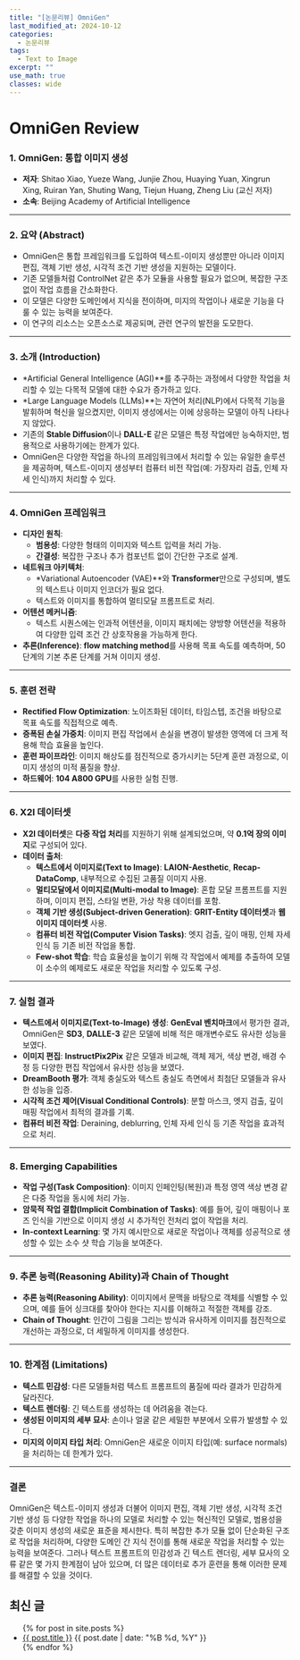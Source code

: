 ```yaml
---
title: "[논문리뷰] OmniGen"
last_modified_at: 2024-10-12
categories:
  - 논문리뷰
tags:
  - Text to Image
excerpt: ""
use_math: true
classes: wide
---
```


# OmniGen Review

### 1. **OmniGen: 통합 이미지 생성**

- **저자**: Shitao Xiao, Yueze Wang, Junjie Zhou, Huaying Yuan, Xingrun Xing, Ruiran Yan, Shuting Wang, Tiejun Huang, Zheng Liu (교신 저자)
- **소속**: Beijing Academy of Artificial Intelligence

---

### 2. **요약 (Abstract)**

- OmniGen은 통합 프레임워크를 도입하여 텍스트-이미지 생성뿐만 아니라 이미지 편집, 객체 기반 생성, 시각적 조건 기반 생성을 지원하는 모델이다.
- 기존 모델들처럼 ControlNet 같은 추가 모듈을 사용할 필요가 없으며, 복잡한 구조 없이 작업 흐름을 간소화한다.
- 이 모델은 다양한 도메인에서 지식을 전이하며, 미지의 작업이나 새로운 기능을 다룰 수 있는 능력을 보여준다.
- 이 연구의 리소스는 오픈소스로 제공되며, 관련 연구의 발전을 도모한다.

---

### 3. **소개 (Introduction)**

- *Artificial General Intelligence (AGI)**를 추구하는 과정에서 다양한 작업을 처리할 수 있는 다목적 모델에 대한 수요가 증가하고 있다.
- *Large Language Models (LLMs)**는 자연어 처리(NLP)에서 다목적 기능을 발휘하며 혁신을 일으켰지만, 이미지 생성에서는 이에 상응하는 모델이 아직 나타나지 않았다.
- 기존의 **Stable Diffusion**이나 **DALL-E** 같은 모델은 특정 작업에만 능숙하지만, 범용적으로 사용하기에는 한계가 있다.
- OmniGen은 다양한 작업을 하나의 프레임워크에서 처리할 수 있는 유일한 솔루션을 제공하며, 텍스트-이미지 생성부터 컴퓨터 비전 작업(예: 가장자리 검출, 인체 자세 인식)까지 처리할 수 있다.

---

### 4. **OmniGen 프레임워크**

- **디자인 원칙**:
    - **범용성**: 다양한 형태의 이미지와 텍스트 입력을 처리 가능.
    - **간결성**: 복잡한 구조나 추가 컴포넌트 없이 간단한 구조로 설계.
- **네트워크 아키텍처**:
    - *Variational Autoencoder (VAE)**와 **Transformer**만으로 구성되며, 별도의 텍스트나 이미지 인코더가 필요 없다.
    - 텍스트와 이미지를 통합하여 멀티모달 프롬프트로 처리.
- **어텐션 메커니즘**:
    - 텍스트 시퀀스에는 인과적 어텐션을, 이미지 패치에는 양방향 어텐션을 적용하여 다양한 입력 조건 간 상호작용을 가능하게 한다.
- **추론(Inference)**: **flow matching method**를 사용해 목표 속도를 예측하며, 50단계의 기본 추론 단계를 거쳐 이미지 생성.

---

### 5. **훈련 전략**

- **Rectified Flow Optimization**: 노이즈화된 데이터, 타임스텝, 조건을 바탕으로 목표 속도를 직접적으로 예측.
- **증폭된 손실 가중치**: 이미지 편집 작업에서 손실을 변경이 발생한 영역에 더 크게 적용해 학습 효율을 높인다.
- **훈련 파이프라인**: 이미지 해상도를 점진적으로 증가시키는 5단계 훈련 과정으로, 이미지 생성의 미적 품질을 향상.
- **하드웨어**: **104 A800 GPU**를 사용한 실험 진행.

---

### 6. **X2I 데이터셋**

- **X2I 데이터셋**은 **다중 작업 처리**를 지원하기 위해 설계되었으며, 약 **0.1억 장의 이미지**로 구성되어 있다.
- **데이터 출처**:
    - **텍스트에서 이미지로(Text to Image)**: **LAION-Aesthetic**, **Recap-DataComp**, 내부적으로 수집된 고품질 이미지 사용.
    - **멀티모달에서 이미지로(Multi-modal to Image)**: 혼합 모달 프롬프트를 지원하며, 이미지 편집, 스타일 변환, 가상 착용 데이터를 포함.
    - **객체 기반 생성(Subject-driven Generation)**: **GRIT-Entity 데이터셋**과 **웹 이미지 데이터셋** 사용.
    - **컴퓨터 비전 작업(Computer Vision Tasks)**: 엣지 검출, 깊이 매핑, 인체 자세 인식 등 기존 비전 작업을 통합.
    - **Few-shot 학습**: 학습 효율성을 높이기 위해 각 작업에서 예제를 추출하여 모델이 소수의 예제로도 새로운 작업을 처리할 수 있도록 구성.

---

### 7. **실험 결과**

- **텍스트에서 이미지로(Text-to-Image) 생성**: **GenEval 벤치마크**에서 평가한 결과, OmniGen은 **SD3**, **DALLE-3** 같은 모델에 비해 적은 매개변수로도 유사한 성능을 보였다.
- **이미지 편집**: **InstructPix2Pix** 같은 모델과 비교해, 객체 제거, 색상 변경, 배경 수정 등 다양한 편집 작업에서 유사한 성능을 보였다.
- **DreamBooth 평가**: 객체 충실도와 텍스트 충실도 측면에서 최첨단 모델들과 유사한 성능을 입증.
- **시각적 조건 제어(Visual Conditional Controls)**: 분할 마스크, 엣지 검출, 깊이 매핑 작업에서 최적의 결과를 기록.
- **컴퓨터 비전 작업**: Deraining, deblurring, 인체 자세 인식 등 기존 작업을 효과적으로 처리.

---

### 8. **Emerging Capabilities**

- **작업 구성(Task Composition)**: 이미지 인페인팅(복원)과 특정 영역 색상 변경 같은 다중 작업을 동시에 처리 가능.
- **암묵적 작업 결합(Implicit Combination of Tasks)**: 예를 들어, 깊이 매핑이나 포즈 인식을 기반으로 이미지 생성 시 추가적인 전처리 없이 작업을 처리.
- **In-context Learning**: 몇 가지 예시만으로 새로운 작업이나 객체를 성공적으로 생성할 수 있는 소수 샷 학습 기능을 보여준다.

---

### 9. **추론 능력(Reasoning Ability)과 Chain of Thought**

- **추론 능력(Reasoning Ability)**: 이미지에서 문맥을 바탕으로 객체를 식별할 수 있으며, 예를 들어 싱크대를 찾아야 한다는 지시를 이해하고 적절한 객체를 강조.
- **Chain of Thought**: 인간이 그림을 그리는 방식과 유사하게 이미지를 점진적으로 개선하는 과정으로, 더 세밀하게 이미지를 생성한다.

---

### 10. **한계점 (Limitations)**

- **텍스트 민감성**: 다른 모델들처럼 텍스트 프롬프트의 품질에 따라 결과가 민감하게 달라진다.
- **텍스트 렌더링**: 긴 텍스트를 생성하는 데 어려움을 겪는다.
- **생성된 이미지의 세부 묘사**: 손이나 얼굴 같은 세밀한 부분에서 오류가 발생할 수 있다.
- **미지의 이미지 타입 처리**: OmniGen은 새로운 이미지 타입(예: surface normals)을 처리하는 데 한계가 있다.

---

### 결론

OmniGen은 텍스트-이미지 생성과 더불어 이미지 편집, 객체 기반 생성, 시각적 조건 기반 생성 등 다양한 작업을 하나의 모델로 처리할 수 있는 혁신적인 모델로, 범용성을 갖춘 이미지 생성의 새로운 표준을 제시한다. 특히 복잡한 추가 모듈 없이 단순화된 구조로 작업을 처리하며, 다양한 도메인 간 지식 전이를 통해 새로운 작업을 처리할 수 있는 능력을 보여준다. 그러나 텍스트 프롬프트의 민감성과 긴 텍스트 렌더링, 세부 묘사의 오류 같은 몇 가지 한계점이 남아 있으며, 더 많은 데이터로 추가 훈련을 통해 이러한 문제를 해결할 수 있을 것이다.

## 최신 글
<ul>
  {% for post in site.posts %}
    <li>
      <a href="{{ post.url }}">{{ post.title }}</a>
      <span>{{ post.date | date: "%B %d, %Y" }}</span>
    </li>
  {% endfor %}
</ul>


